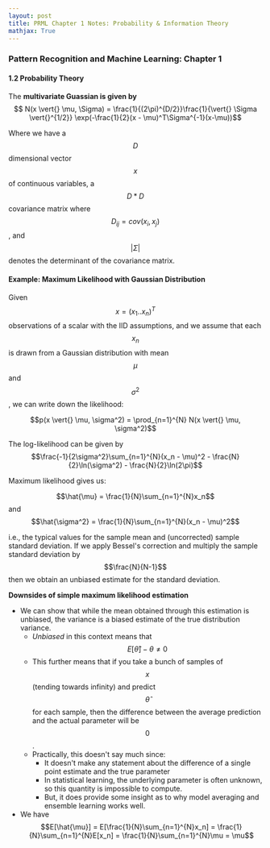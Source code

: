 ```yaml
---
layout: post
title: PRML Chapter 1 Notes: Probability & Information Theory
mathjax: True
---
```


### Pattern Recognition and Machine Learning: Chapter 1

#### 1.2 Probability Theory

The **multivariate Guassian is given by** $$ N(x \vert{} \mu, \Sigma) = \frac{1}{(2\pi)^{D/2}}\frac{1}{\vert{} \Sigma \vert{}^{1/2}} \exp(-\frac{1}{2}(x - \mu)^T\Sigma^{-1}(x-\mu))$$

Where we have a $$D$$ dimensional vector $$x$$ of continuous variables, a $$D*D$$ covariance matrix where $$D_{ij} = cov(x_i, x_j)$$ , and $$\vert{} \Sigma \vert{}$$ denotes the determinant of the covariance matrix.



#### Example: Maximum Likelihood with Gaussian Distribution

Given $$x = (x_1 .. x_n)^T​$$ observations of a scalar with the IID assumptions, and we assume that each $$x_n​$$ is drawn from a Gaussian distribution with mean $$\mu​$$ and $$\sigma^2​$$, we can write down the likelihood:

$$p(x \vert{} \mu, \sigma^2) = \prod_{n=1}^{N} N(x \vert{} \mu, \sigma^2)$$

The log-likelihood can be given by $$\frac{-1}{2\sigma^2}\sum_{n=1}^{N}(x_n - \mu)^2 - \frac{N}{2}\ln(\sigma^2) - \frac{N}{2}\ln(2\pi)$$

Maximum likelihood gives us:

$$\hat{\mu} = \frac{1}{N}\sum_{n=1}^{N}x_n$$ and $$\hat{\sigma^2} = \frac{1}{N}\sum_{n=1}^{N}(x_n - \mu)^2$$ 

i.e., the typical values for the sample mean and (uncorrected) sample standard deviation. If we apply Bessel's correction and multiply the sample standard deviation by $$\frac{N}{N-1}$$ then we obtain an unbiased estimate for the standard deviation.

**Downsides of simple maximum likelihood estimation**

- We can show that while the mean obtained through this estimation is unbiased, the variance is a biased estimate of the true distribution variance.
  - *Unbiased* in this context means that $$E[\hat{\theta}] - \theta \neq{} 0$$
  - This further means that if you take a bunch of samples of $$x$$ (tending towards infinity) and predict $$\hat{\theta}$$ for each sample, then the difference between the average prediction and the actual parameter will be $$0$$. 
  - Practically, this doesn't say much since:
    - It doesn't make any statement about the difference of a single point estimate and the true parameter
    - In statistical learning, the underlying parameter is often unknown, so this quantity is impossible to compute.
    - But, it does provide some insight as to why model averaging and ensemble learning works well.
- We have $$E[\hat{\mu}] = E[\frac{1}{N}\sum_{n=1}^{N}x_n] = \frac{1}{N}\sum_{n=1}^{N}E[x_n] = \frac{1}{N}\sum_{n=1}^{N}\mu = \mu$$ 

